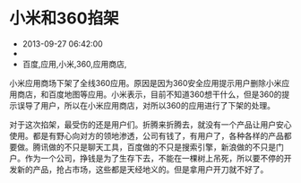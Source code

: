 # 小米和360掐架
- 2013-09-27 06:42:00
- 
- 百度,应用,小米,360,应用商店,

<p>小米应用商场下架了全线360应用。原因是因为360安全应用提示用户删除小米应用商店，和百度地图等应用。小米表示，目前不知道360想干什么，但是360的提示误导了用户，所以在小米应用商店，对所以360的应用进行了下架的处理。</p><p>对于这次掐架，最受伤的还是用户们。折腾来折腾去，就没有一个产品让用户安心使用。都是有野心向对方的领地渗透，公司有钱了，有用户了，各种各样的产品都要做。腾讯做的不只是聊天工具，百度做的不只是搜索引擎，新浪做的不只是门户。作为一个公司，挣钱是为了生存下去，不能在一棵树上吊死，所以要不停的开发新的产品，抢占市场，这些都是天经地义的。但是拿用户开刀就不好了。</p><p><br /></p>